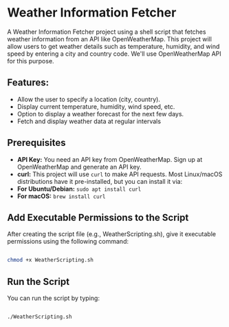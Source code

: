 # Weather Information Fetcher
A Weather Information Fetcher project using a shell script that fetches weather information from an API like OpenWeatherMap. This project will allow users to get weather details such as temperature, humidity, and wind speed by entering a city and country code. We'll use OpenWeatherMap API for this purpose.

## Features:
-  Allow the user to specify a location (city, country).
-  Display current temperature, humidity, wind speed, etc.
-  Option to display a weather forecast for the next few days.
-  Fetch and display weather data at regular intervals

## Prerequisites

- **API Key:** You need an API key from OpenWeatherMap. Sign up at OpenWeatherMap and generate an API key.
- **curl:** This project will use `curl` to make API requests. Most Linux/macOS distributions have it pre-installed, but you can install it via:
- **For Ubuntu/Debian:** `sudo apt install curl`
- **For macOS:** `brew install curl`

## Add Executable Permissions to the Script

After creating the script file (e.g., WeatherScripting.sh), give it executable permissions using the following command:

```bash

chmod +x WeatherScripting.sh

```

## Run the Script

You can run the script by typing:

```bash

./WeatherScripting.sh

```
